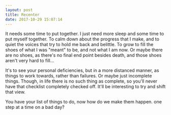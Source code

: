 ```yaml
---
layout: post
title: Recenter
date: 2017-10-29 15:07:14
---
```


It needs some time to put together. 
I just need more sleep and some time to put myself together. To calm down about the progress that I make, and to quiet the voices that try to hold me back and belittle.
To grow to fill the shoes of what I was "meant" to be, and not what I am now. Or maybe there are no shoes, as there's no final end point besides death, and those shoes aren't very hard to fill...

It's to see your personal deficiencies, but in a more distanced manner, as things to work towards, rather than failures. Or maybe just incomplete things. Though, in life there is no such thing as complete, so you'll never have that checklist completely checked off. It'll be interesting to try and shift that view.

You have your list of things to do, now how do we make them happen. one step at a time on a bad day? 